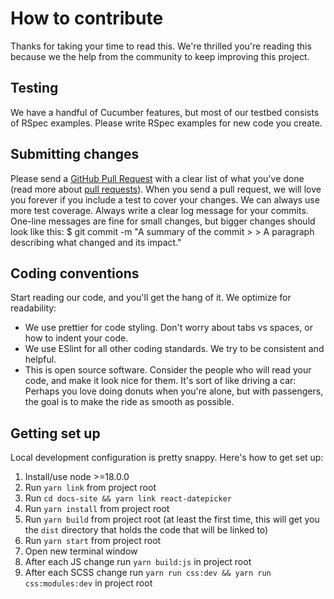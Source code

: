 # How to contribute

Thanks for taking your time to read this. We're thrilled you're reading this because we the help from the community to keep improving this project.

## Testing

We have a handful of Cucumber features, but most of our testbed consists of RSpec examples. Please write RSpec examples for new code you create.

## Submitting changes

Please send a [GitHub Pull Request](https://github.com/Hacker0x01/react-datepicker/pull/new/master) with a clear list of what you've done (read more about [pull requests](https://help.github.com/articles/about-pull-requests/)). When you send a pull request, we will love you forever if you include a test to cover your changes. We can always use more test coverage.
Always write a clear log message for your commits. One-line messages are fine for small changes, but bigger changes should look like this:
\$ git commit -m "A summary of the commit > > A paragraph describing what changed and its impact."

## Coding conventions

Start reading our code, and you'll get the hang of it. We optimize for readability:

- We use prettier for code styling. Don't worry about tabs vs spaces, or how to indent your code.
- We use ESlint for all other coding standards. We try to be consistent and helpful.
- This is open source software. Consider the people who will read your code, and make it look nice for them. It's sort of like driving a car: Perhaps you love doing donuts when you're alone, but with passengers, the goal is to make the ride as smooth as possible.

## Getting set up

Local development configuration is pretty snappy. Here's how to get set up:

1. Install/use node >=18.0.0
1. Run `yarn link` from project root
1. Run `cd docs-site && yarn link react-datepicker`
1. Run `yarn install` from project root
1. Run `yarn build` from project root (at least the first time, this will get you the `dist` directory that holds the code that will be linked to)
1. Run `yarn start` from project root
1. Open new terminal window
1. After each JS change run `yarn build:js` in project root
1. After each SCSS change run `yarn run css:dev && yarn run css:modules:dev` in project root
